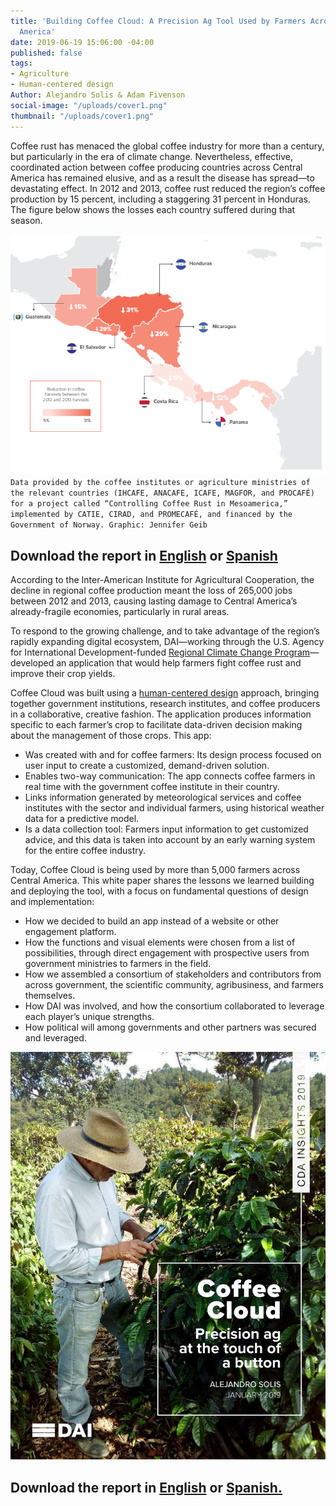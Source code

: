 ```yaml
---
title: 'Building Coffee Cloud: A Precision Ag Tool Used by Farmers Across Central
  America'
date: 2019-06-19 15:06:00 -04:00
published: false
tags:
- Agriculture
- Human-centered design
Author: Alejandro Solis & Adam Fivenson
social-image: "/uploads/cover1.png"
thumbnail: "/uploads/cover1.png"
---
```


Coffee rust has menaced the global coffee industry for more than a century, but particularly in the era of climate change. Nevertheless, effective, coordinated action between coffee producing countries across Central America has remained elusive, and as a result the disease has spread—to devastating effect. In 2012 and 2013, coffee rust reduced the region’s coffee production by 15 percent, including a staggering 31 percent in Honduras. The figure below shows the losses each country suffered during that season. 

![chart image-658d85.PNG](/uploads/chart%20image-658d85.PNG)`Data provided by the coffee institutes or agriculture ministries of the relevant countries (IHCAFE, ANACAFE, ICAFE, MAGFOR, and PROCAFÉ) for a project called “Controlling Coffee Rust in Mesoamerica,” implemented by CATIE, CIRAD, and PROMECAFÉ, and financed by the Government of Norway. Graphic: Jennifer Geib`

## Download the report in [English](https://assetify-dai.com/pdfs/digital-coffee-cloud-eng.pdf) or [Spanish](https://assetify-dai.com/pdfs/digital-coffee-cloud-esp.pdf)

According to the Inter-American Institute for Agricultural Cooperation, the decline in regional coffee production meant the loss of 265,000 jobs between 2012 and 2013, causing lasting damage to Central America’s already-fragile economies, particularly in rural areas.

To respond to the growing challenge, and to take advantage of the region’s rapidly expanding digital ecosystem, DAI—working through the U.S. Agency for International Development-funded [Regional Climate Change Program](https://www.dai.com/our-work/projects/usaid-central-america-regional-climate-change-program-rccp-programa-regional-de)—developed an application that would help farmers fight coffee rust and improve their crop yields.

Coffee Cloud was built using a [human-centered design](https://dai-global-digital.com/dai-launches-human-centered-design-whitepaper.html) approach, bringing together government institutions, research institutes, and coffee producers in a collaborative, creative fashion. The application produces information specific to each farmer’s crop to facilitate data-driven decision making about the management of those crops. This app:
* Was created with and for coffee farmers: Its design process focused on user input to create a customized, demand-driven solution.
* Enables two-way communication: The app connects coffee farmers in real time with the government coffee institute in their country.
* Links information generated by meteorological services and coffee institutes with the sector and individual farmers, using historical weather data for a predictive model.
* Is a data collection tool: Farmers input information to get customized advice, and this data is taken into account by an early warning system for the entire coffee industry.

Today, Coffee Cloud is being used by more than 5,000 farmers across Central America. This white paper shares the lessons we learned building and deploying the tool, with a focus on fundamental questions of design and implementation:
* How we decided to build an app instead of a website or other engagement platform.
* How the functions and visual elements were chosen from a list of possibilities, through direct engagement with prospective users from government ministries to farmers in the field.
* How we assembled a consortium of stakeholders and contributors from across government, the scientific community, agribusiness, and farmers themselves. 
* How DAI was involved, and how the consortium collaborated to leverage each player’s unique strengths.
* How political will among governments and other partners was secured and leveraged.  

![cover1.png](/uploads/cover1.png)

## Download the report in [English](https://assetify-dai.com/pdfs/digital-coffee-cloud-eng.pdf) or [Spanish.](https://assetify-dai.com/pdfs/digital-coffee-cloud-esp.pdf)